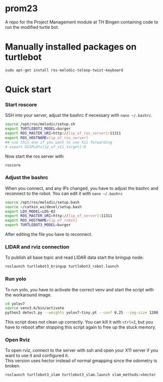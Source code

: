 # prom23
A repo for the Project Management module at TH Bingen containing code to run the modified turtle bot.


# Manually installed packages on turtlebot
```shell
sudo apt-get install ros-melodic-teleop-twist-keyboard
```

# Quick start
### Start roscore
SSH into your server, adjust the bashrc if necessary with `nano ~/.bashrc`.
```bash
source /opt/ros/melodic/setup.sh
export TURTLEBOT3_MODEL=burger
export ROS_MASTER_URI=http://[ip_of_ros_server]:11311
export ROS_HOSTNAME=[ip_of_ros_server]
## use this one if you want to use X11 forwarding
# export DISPLAY=[ip_of_x11_target]:0
```
Now start the ros server with 
```bash
roscore
```
### Adjust the bashrc
When you connect, and any IPs changed, you have to adjust the bashrc and reconnect to the robot.
You can edit it with `nano ~/.bashrc`
```bash
source /opt/ros/melodic/setup.bash
source ~/catkin_ws/devel/setup.bash
export LDS_MODEL=LDS-02
export ROS_MASTER_URI=http://[ip_of_server]:11311
export ROS_HOSTNAME=[ip_of_robot]
export TURTLEBOT3_MODEL=burger
```
After editing the file you have to reconnect.
### LIDAR and rviz connection
To publish all base topic and read LIDAR data start the bringup node:
```bash
roslaunch turtlebot3_bringup turtlebot3_robot.launch
```
### Run yolo
To run yolo, you have to activate the correct venv and start the script with the workaround image.
```bash
cd yolov7
source venv3.6/bin/activate
python3 detect.py --weights yolov7-tiny.pt --conf 0.25 --img-size 1280 --no-trace --source Blank_16_9.jpg
```
This script does not clean up correctly. You can kill it with `ctrl+Z`, but you have to reboot after stopping this script again to free up the stuck memory.

### Open Rviz
To open rviz, connect to the server with ssh and open your X11 server if you want to use it and configured it.  
This version uses hector instead of normal gmapping since the odometry is broken.  
```bash
roslaunch turtlebot3_slam turtlebot3_slam.launch slam_methods:=hector
```